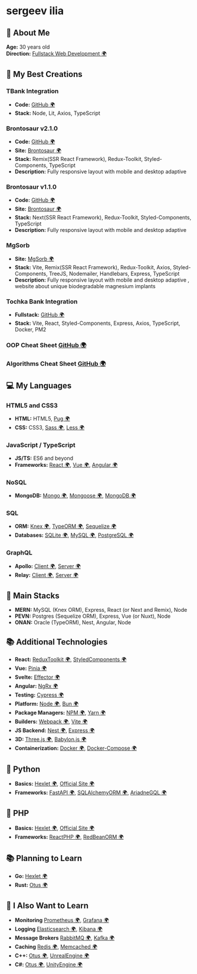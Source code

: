 # sergeev ilia

## 🌟 About Me

**Age:** 30 years old  
**Direction:** [Fullstack Web Development 🌍](https://practicum.yandex.ru/profile/web-plus/)  

## 🚀 My Best Creations 

### TBank Integration
- **Code:** [GitHub 🌍](https://github.com/gh110919/tbank-openapi)
- **Stack:** Node, Lit, Axios, TypeScript

### Brontosaur v2.1.0
- **Code:** [GitHub 🌍](https://github.com/gh110919/brontosaur_landing.remix)
- **Site:** [Brontosaur 🌍](https://promo.brontosaur.ru/)
- **Stack:** Remix(SSR React Framework), Redux-Toolkit, Styled-Components, TypeScript
- **Description:** Fully responsive layout with mobile and desktop adaptive

### Brontosaur v1.1.0
- **Code:** [GitHub 🌍](https://github.com/gh110919/brontosaur_landing.next)
- **Site:** [Brontosaur 🌍](https://gh110919.github.io/brontosaur_landing.next/)
- **Stack:** Next(SSR React Framework), Redux-Toolkit, Styled-Components, TypeScript
- **Description:** Fully responsive layout with mobile and desktop adaptive

### MgSorb
- **Site:** [MgSorb 🌍](https://mgsorb.ru/)
- **Stack:** Vite, Remix(SSR React Framework), Redux-Toolkit, Axios, Styled-Components, TreeJS, Nodemailer, Handlebars, Express, TypeScript
- **Description:** Fully responsive layout with mobile and desktop adaptive , website about unique biodegradable magnesium implants

### Tochka Bank Integration
- **Fullstack:** [GitHub 🌍](https://github.com/gh110919/tochka_bank_openapi-fullstack.docker.bun.pm2)
- **Stack:** Vite, React, Styled-Components, Express, Axios, TypeScript, Docker, PM2

### OOP Cheat Sheet [GitHub 🌍](https://github.com/gh110919/OOP)

### Algorithms Cheat Sheet [GitHub 🌍](https://github.com/gh110919/algorithms)

## 💻 My Languages

### HTML5 and CSS3
- **HTML:** HTML5, [Pug 🌍](https://pugjs.org/api/getting-started.html)
- **CSS:** CSS3, [Sass 🌍](https://sass-lang.com/documentation/), [Less 🌍](https://lesscss.org/#overview)

### JavaScript / TypeScript
- **JS/TS:** ES6 and beyond
- **Frameworks:** [React 🌍](https://react.dev/learn), [Vue 🌍](https://vuejs.org/guide/quick-start.html), [Angular 🌍](https://angular.io/start)

### NoSQL
- **MongoDB:** [Mongo 🌍](https://www.mongodb.com/docs/manual/tutorial/getting-started/), [Mongoose 🌍](https://mongoosejs.com/docs/guide.html), [MongoDB 🌍](https://www.mongodb.com/docs/drivers/node/current/)

### SQL
- **ORM:** [Knex 🌍](https://knexjs.org/guide/), [TypeORM 🌍](https://typeorm.io/), [Sequelize 🌍](https://sequelize.org/docs/v6/getting-started/)
- **Databases:** [SQLite 🌍](https://www.sqlite.org/quickstart.html), [MySQL 🌍](https://dev.mysql.com/doc/mysql-getting-started/en/), [PostgreSQL 🌍](https://www.postgresql.org/docs/)

### GraphQL
- **Apollo:** [Client 🌍](https://www.apollographql.com/docs/react/get-started), [Server 🌍](https://www.apollographql.com/docs/apollo-server/getting-started)
- **Relay:** [Client 🌍](https://relay.dev/docs/getting-started/installation-and-setup/), [Server 🌍](https://relay.dev/docs/guides/graphql-server-specification/)

## 🔧 Main Stacks
- **MERN:** MySQL (Knex ORM), Express, React (or Next and Remix), Node
- **PEVN:** Postgres (Sequelize ORM), Express, Vue (or Nuxt), Node
- **ONAN:** Oracle (TypeORM), Nest, Angular, Node

## 📚 Additional Technologies

- **React:** [ReduxToolkit 🌍](https://redux-toolkit.js.org/introduction/getting-started), [StyledComponents 🌍](https://styled-components.com/docs/basics#getting-started)
- **Vue:** [Pinia 🌍](https://pinia.vuejs.org/getting-started.html)
- **Svelte:** [Effector 🌍](https://effector.dev/ru/introduction/motivation/)
- **Angular:** [NgRx 🌍](https://next.ngrx.io/guide/store)
- **Testing:** [Cypress 🌍](https://docs.cypress.io/guides/getting-started/installing-cypress)
- **Platform:** [Node 🌍](https://nodejs.org/en/learn/getting-started/introduction-to-nodejs), [Bun 🌍](https://bun.sh/docs)
- **Package Managers:** [NPM 🌍](https://docs.npmjs.com/getting-started), [Yarn 🌍](https://yarnpkg.com/getting-started)
- **Builders:** [Webpack 🌍](https://webpack.js.org/guides/getting-started/), [Vite 🌍](https://vitejs.dev/guide/)
- **JS Backend:** [Nest 🌍](https://docs.nestjs.com/), [Express 🌍](https://expressjs.com/en/starter/hello-world.html)
- **3D:** [Three.js 🌍](https://threejs.org/docs/index.html#manual/en/introduction/Installation), [Babylon.js 🌍](https://doc.babylonjs.com/journey)
- **Containerization:** [Docker 🌍](https://www.docker.com/get-started/), [Docker-Compose 🌍](https://docs.docker.com/compose/)

## 🐍 Python
- **Basics:** [Hexlet 🌍](https://ru.hexlet.io/courses/python-basics), [Official Site 🌍](https://www.python.org/about/gettingstarted/)
- **Frameworks:** [FastAPI 🌍](https://fastapi.tiangolo.com/learn/), [SQLAlchemyORM 🌍](https://docs.sqlalchemy.org/en/20/intro.html#documentation-overview), [AriadneGQL 🌍](https://ariadnegraphql.org/docs/intro)

## 🐘 PHP
- **Basics:** [Hexlet 🌍](https://ru.hexlet.io/courses/php-basics), [Official Site 🌍](https://www.php.net/docs.php)
- **Frameworks:** [ReactPHP 🌍](https://reactphp.org/), [RedBeanORM 🌍](https://redbeanphp.com/api/index.html)

## 📚 Planning to Learn
- **Go:** [Hexlet 🌍](https://ru.hexlet.io/courses/go-basics)
- **Rust:** [Otus 🌍](https://otus.ru/lessons/rust-developer-basic/)

## 🧠 I Also Want to Learn
- **Monitoring** [Prometheus 🌍](https://prometheus.io), [Grafana 🌍](https://grafana.com/)
- **Logging** [Elasticsearch 🌍](https://www.elastic.co/elasticsearch), [Kibana 🌍](https://www.elastic.co/kibana)
- **Message Brokers** [RabbitMQ 🌍](https://www.rabbitmq.com/), [Kafka 🌍](https://kafka.apache.org/)
- **Сaching** [Redis 🌍](https://redis.io/), [Memcached 🌍](https://memcached.org)
- **C++:** [Otus 🌍](https://otus.ru/lessons/cpp-specialization/), [UnrealEngine 🌍](https://www.unrealengine.com/en-US)
- **C#:** [Otus 🌍](https://otus.ru/lessons/c-sharp-specialization/), [UnityEngine 🌍](https://unity.com)
